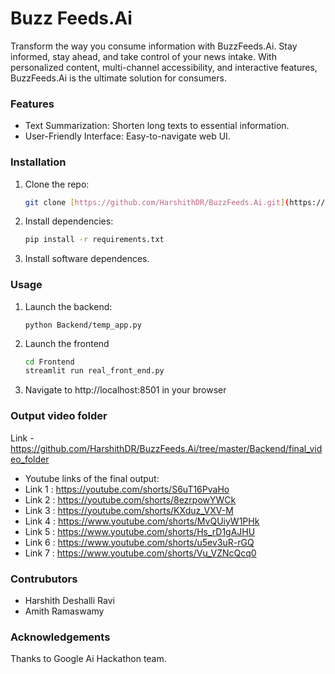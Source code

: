 # Buzz Feeds.Ai

Transform the way you consume information with BuzzFeeds.Ai. Stay informed, stay ahead, and take control of your news intake. With personalized content, multi-channel accessibility, and interactive features, BuzzFeeds.Ai is the ultimate solution for consumers.


### Features

* Text Summarization: Shorten long texts to essential information.
* User-Friendly Interface: Easy-to-navigate web UI.

### Installation

1. Clone the repo:

   ```bash
   git clone [https://github.com/HarshithDR/BuzzFeeds.Ai.git](https://github.com/HarshithDR/BuzzFeeds.Ai.git)

2. Install dependencies:

    ```bash
    pip install -r requirements.txt

3. Install software dependences.

### Usage

1. Launch the backend:

    ```bashs
    python Backend/temp_app.py

2. Launch the frontend

    ```bash
    cd Frontend
    streamlit run real_front_end.py

4. Navigate to http://localhost:8501 in your browser


### Output video folder

Link - https://github.com/HarshithDR/BuzzFeeds.Ai/tree/master/Backend/final_video_folder

- Youtube links of the final output:
- Link 1 : https://youtube.com/shorts/S6uT16PvaHo
- Link 2 : https://youtube.com/shorts/8ezrpowYWCk
- Link 3 : https://youtube.com/shorts/KXduz_VXV-M
- Link 4 : https://www.youtube.com/shorts/MvQUiyW1PHk
- Link 5 : https://www.youtube.com/shorts/Hs_rD1gAJHU
- Link 6 : https://www.youtube.com/shorts/u5ev3uR-rGQ
- Link 7 : https://www.youtube.com/shorts/Vu_VZNcQcq0


### Contrubutors

- Harshith Deshalli Ravi
- Amith Ramaswamy

### Acknowledgements

Thanks to Google Ai Hackathon team.
